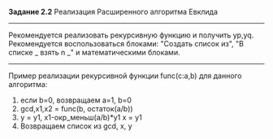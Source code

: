 **Задание 2.2**
Реализация Расширенного алгоритма Евклида

___
Рекомендуется реализовать рекурсивную функцию и получить yp,yq.
Рекомендуется воспользоваться блоками: "Создать список из", "В списке _ взять n _" и математическими блоками.

___

Пример реализации рекурсивной функции func(c:a,b) для данного алгоритма:

1) если b=0, возвращаем а=1, b=0
2) gcd,x1,x2 = func(b, остаток(a/b))
3) y = y1, x1-окр_меньш(a/b)*y1
   x = y1
4) Возвращаем список из gcd, x, y